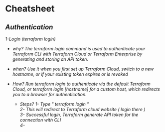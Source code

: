 # Cheatsheet
<em>

## Authentication
   1-Login (terraform login)
   * why?
      The terraform login command is used to authenticate your Terraform CLI with Terraform Cloud or Terraform Enterprise by generating and storing an API token.

   * when?
      Use it when you first set up Terraform Cloud, switch to a new hostname, or if your existing token expires or is revoked

   * How?
      Run terraform login to authenticate via the default Terraform Cloud, or terraform login [hostname] for a custom host, which redirects you to a browser for authentication.

      * Steps?
      1- Type " terraform login "  </br>
      2- This will redirect to Terraform cloud website ( login there ) </br>
      3- Successful login, Terraform generate API token for the connection with CLI </br>
      4-
 





</em>